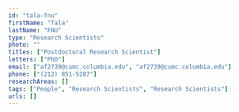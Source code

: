 ```yaml
---
id: "tala-fnu"
firstName: "Tala"
lastName: "FNU"
type: "Research Scientists"
photo: ""
titles: ["Postdoctoral Research Scientist"]
letters: ["PhD"]
email: ["af2739@cumc.columbia.edu", "af2739@cumc.columbia.edu"]
phone: ["(212) 851-5287"]
researchAreas: []
tags: ["People", "Research Scientists", "Research Scientists"]
urls: []
---
```

